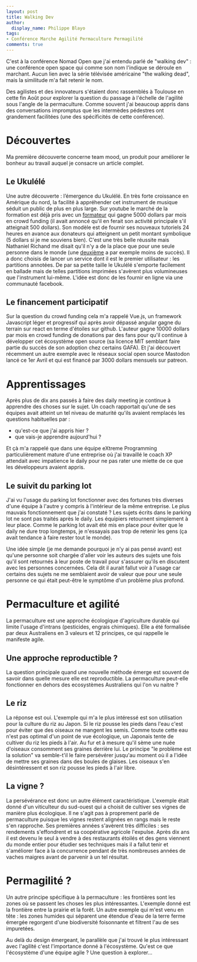 ```yaml
---
layout: post
title: Walking Dev
author:
  display_name: Philippe Blayo
tags:
- Conférence Marche Agilité Permaculture Permagilité
comments: true
---
```


C'est à la conférence Nomad Open que j'ai entendu parlé de "walking dev" : une conférence open space qui comme son nom l'indique se déroule en marchant. Aucun lien avec la série télévisée américaine "the walking dead", mais la similitude m'a fait retenir le nom.

Des agilistes et des innovateurs s'étaient donc rassemblés à Toulouse en cette fin Août pour explorer la question du passage à l'échelle de l'agilité sous l'angle de la permaculture. Comme souvent j'ai beaucoup appris dans des conversations impromptus que les intermèdes pédestres ont grandement facilitées (une des spécificités de cette conférence).

# Découvertes

Ma première découverte concerne team mood, un produit pour améliorer le bonheur au travail auquel je consacre un article complet.

## Le Ukulélé

Une autre découverte : l’émergence du Ukulélé. En très forte croissance en Amérique du nord, la facilité à appréhender cet instrument de musique séduit un public de plus en plus large. Sur youtube le marché de la formation est déjà pris avec un [formateur](https://www.patreon.com/uketeacher) qui gagne 5000 dollars par mois en crowd funding (il avait annoncé qu'il en ferait son activité principale s'il atteignait 500 dollars).
Son modèle est de fournir ses nouveaux tutoriels 24 heures en avance aux donateurs qui atteignent un petit montant symbolique (5 dollars si je me souviens bien).
C'est une très belle réussite mais Nathaniel Richand me disait qu'il n'y a de la place que pour une seule personne dans le monde (une [deuxième](https://www.patreon.com/cynthialin) a par exemple moins de succès). Il a donc choisis de lancer un service dont il est le premier utilisateur : les partitions annotées. De par sa petite taille le Ukulélé s'emporte facilement en ballade mais de telles partitions imprimées s'avèrent plus volumineuses que l'instrument lui-même. L'idée est donc de les fournir en ligne via une communauté facebook.

## Le financement participatif

Sur la question du crowd funding cela m'a rappelé Vue.js, un framework Javascript léger et progressif qui après avoir dépassé angular gagne du terrain sur react en terme d'étoiles sur github. L'auteur gagne 10000 dollars par mois en crowd funding de donations par des fans pour qu'il continue à développer cet écosystème open source (sa licence MIT semblant faire partie du succès de son adoption chez certains GAFA). Et j'ai découvert récemment un autre exemple avec le réseaux social open source Mastodon lancé ce 1er Avril et qui est financé par 3000 dollars mensuels sur patreon.

# Apprentissages

Après plus de dix ans passés à faire des daily meeting je continue à apprendre des choses sur le sujet. Un coach rapportait qu'une de ses équipes avait atteint un tel niveau de maturité qu'ils avaient remplacés les questions habituelles par :
- qu'est-ce que j'ai appris hier ?
- que vais-je apprendre aujourd'hui ?

Et çà m'a rappelé que dans une équipe eXtreme Programming particulièrement mature d'une entreprise où j'ai travaillé le coach XP attendait avec impatience le daily pour ne pas rater une miette de ce que les développeurs avaient appris.

## Le suivit du parking lot

J'ai vu l'usage du parking lot fonctionner avec des fortunes très diverses d'une équipe à l'autre y compris à l'intérieur de la même entreprise. Le plus mauvais fonctionnement que j'ai constaté ? Les sujets écrits dans le parking lot ne sont pas traités après le daily. Les équipiers retournent simplement à leur place. Comme le parking lot avait été mis en place pour éviter que le daily ne dure trop longtemps, je n'essayais pas trop de retenir les gens (ça avait tendance à faire rester tout le monde).

Une idée simple (je me demande pourquoi je n'y ai pas pensé avant) est qu'une personne soit chargée d'aller voir les auteurs des sujets une fois qu'il sont retournés à leur poste de travail pour s'assurer qu'ils en discutent avec les personnes concernées. Cela dit il aurait fallut voir à l'usage car certains des sujets ne me semblaient avoir de valeur que pour une seule personne ce qui était peut-être le symptôme d'un problème plus profond.


# Permaculture et agilité

La permaculture est une approche écologique d'agriculture durable qui limite l'usage d'intrans (pesticides, engrais chimiques). Elle a été formalisée par deux Australiens en 3 valeurs et 12 principes, ce qui rappelle le manifeste agile.

## Une approche reproductible ?

La question principale quand une nouvelle méthode émerge est souvent de savoir dans quelle mesure elle est reproductible. La permaculture peut-elle fonctionner en dehors des ecosystèmes Australiens qui l'on vu naitre ?

## Le riz

La réponse est oui. L'exemple qui m'a le plus intéressé est son utilisation pour la culture du riz au Japon. Si le riz pousse les pieds dans l'eau c'est pour éviter que des oiseaux ne mangent les semis. Comme toute cette eau n'est pas optimal d'un point de vue écologique, un Japonais tente de cultiver du riz les pieds à l'air. Au fur et à mesure qu'il sème une nuée d'oiseaux consomment ses graines derrière lui. Le principe "le problème est la solution" va semble-t'il le faire persévérer jusqu'au moment où il a l'idée de mettre ses graines dans des boules de glaises. Les oiseaux s'en désintéressent et son riz pousse les pieds à l'air libre.

## La vigne ?

La persévérance est donc un autre élément caractéristique. L'exemple était donné d'un viticulteur du sud-ouest qui a choisit de cultiver ses vignes de manière plus écologique. Il ne s'agit pas à proprement parlé de permaculture puisque les vignes restent alignées en rangs mais le reste s'en rapproche. Ses premières années s'avèrent très difficiles : ses rendements s'effondrent et sa coopérative agricole l'expulse. Après dix ans il est devenu le seul à vendre à des restaurants étoilés et des gens viennent du monde entier pour étudier ses techniques mais il a fallut tenir et s'améliorer face à la concurrence pendant de très nombreuses années de vaches maigres avant de parvenir à un tel résultat.

# Permagilité ?

Un autre principe spécifique à la permaculture : les frontières sont les zones où se passent les choses les plus intéressantes. L'exemple donné est la frontière entre la prairie et la forêt. Un autre exemple qui m'est venu en tête : les zones humides qui séparent une étendue d'eau de la terre ferme émergée regorgent d'une biodiversité foisonnante et filtrent l'au de ses impuretées.

Au delà du design émergeant, le parallèle que j'ai trouvé le plus intéressant avec l'agilité c'est l'importance donné à l'écosystème. Qu'est ce que l'écosystème d'une équipe agile ? Une question à explorer...
